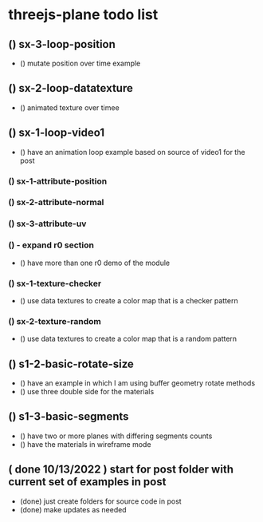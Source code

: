 # threejs-plane todo list

<!-- LOOP -->

## () sx-3-loop-position
* () mutate position over time example

## () sx-2-loop-datatexture
* () animated texture over timee

## () sx-1-loop-video1
* () have an animation loop example based on source of video1 for the post

<!-- ATTRIBUTES -->

### () sx-1-attribute-position

### () sx-2-attribute-normal

### () sx-3-attribute-uv

<!-- TILEMOD -->

### () - expand r0 section
* () have more than one r0 demo of the module

<!-- TEXTURES -->

### () sx-1-texture-checker
* () use data textures to create a color map that is a checker pattern

### () sx-2-texture-random
* () use data textures to create a color map that is a random pattern

<!-- BASIC SECTION -->

## () s1-2-basic-rotate-size
* () have an example in which I am using buffer geometry rotate methods
* () use three double side for the materials

## () s1-3-basic-segments
* () have two or more planes with differing segments counts
* () have the materials in wireframe mode

<!-- DONE -->

## ( done 10/13/2022 ) start for post folder with current set of examples in post
* (done) just create folders for source code in post
* (done) make updates as needed